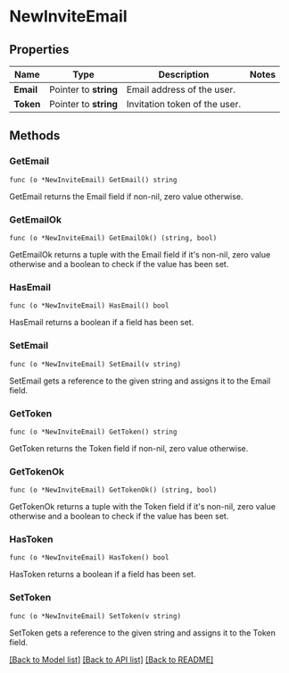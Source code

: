 # NewInviteEmail

## Properties

Name | Type | Description | Notes
------------ | ------------- | ------------- | -------------
**Email** | Pointer to **string** | Email address of the user. | 
**Token** | Pointer to **string** | Invitation token of the user. | 

## Methods

### GetEmail

`func (o *NewInviteEmail) GetEmail() string`

GetEmail returns the Email field if non-nil, zero value otherwise.

### GetEmailOk

`func (o *NewInviteEmail) GetEmailOk() (string, bool)`

GetEmailOk returns a tuple with the Email field if it's non-nil, zero value otherwise
and a boolean to check if the value has been set.

### HasEmail

`func (o *NewInviteEmail) HasEmail() bool`

HasEmail returns a boolean if a field has been set.

### SetEmail

`func (o *NewInviteEmail) SetEmail(v string)`

SetEmail gets a reference to the given string and assigns it to the Email field.

### GetToken

`func (o *NewInviteEmail) GetToken() string`

GetToken returns the Token field if non-nil, zero value otherwise.

### GetTokenOk

`func (o *NewInviteEmail) GetTokenOk() (string, bool)`

GetTokenOk returns a tuple with the Token field if it's non-nil, zero value otherwise
and a boolean to check if the value has been set.

### HasToken

`func (o *NewInviteEmail) HasToken() bool`

HasToken returns a boolean if a field has been set.

### SetToken

`func (o *NewInviteEmail) SetToken(v string)`

SetToken gets a reference to the given string and assigns it to the Token field.


[[Back to Model list]](../README.md#documentation-for-models) [[Back to API list]](../README.md#documentation-for-api-endpoints) [[Back to README]](../README.md)



